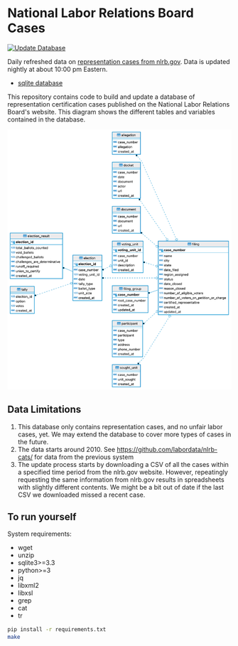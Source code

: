 # National Labor Relations Board Cases
[![Update Database](https://github.com/labordata/nlrb-data/actions/workflows/build.yml/badge.svg)](https://github.com/labordata/nlrb-data/actions/workflows/build.yml)

Daily refreshed data on [representation cases from nlrb.gov](https://www.nlrb.gov/search/case). Data is updated nightly at about 10:00 pm Eastern.

- [sqlite database](https://github.com/labordata/nlrb-data/releases/download/nightly/nlrb.db.zip)

This repository contains code to build and update a database of representation certification cases published on the National Labor Relations Board's website. This diagram shows the different tables and variables contained in the database.

![ERD Diagram](docs/erd.png)

## Data Limitations
1. This database only contains representation cases, and no unfair labor cases, yet. We may extend the database to cover more types of cases in the future.
2. The data starts around 2010. See https://github.com/labordata/nlrb-cats/ for data from the previous system
3. The update process starts by downloading a CSV of all the cases within a specified time period from the nlrb.gov website. However, repeatingly requesting the same information from nlrb.gov results in spreadsheets with slightly different contents. We might be a bit out of date if the last CSV we downloaded missed a recent case.

## To run yourself
System requirements: 
* wget
* unzip
* sqlite3>=3.3
* python>=3
* jq
* libxml2
* libxsl
* grep
* cat
* tr
```bash
pip install -r requirements.txt
make
```
